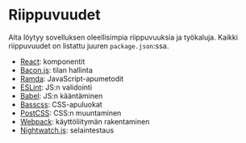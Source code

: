 # Riippuvuudet

Alta löytyy sovelluksen oleellisimpia riippuvuuksia ja työkaluja. Kaikki riippuvuudet on 
listattu juuren `package.json`:ssa.

- [React](https://facebook.github.io/react/): komponentit
- [Bacon.js](https://baconjs.github.io/): tilan hallinta
- [Ramda](https://github.com/ramda/ramda): JavaScript-apumetodit
- [ESLint](http://eslint.org/): JS:n validointi
- [Babel](https://babeljs.io/): JS:n kääntäminen
- [Basscss](http://basscss.com/): CSS-apuluokat
- [PostCSS](http://postcss.org/): CSS:n muuntaminen
- [Webpack](https://webpack.github.io/): käyttöliitymän rakentaminen
- [Nightwatch.js](http://nightwatchjs.org/): selaintestaus

